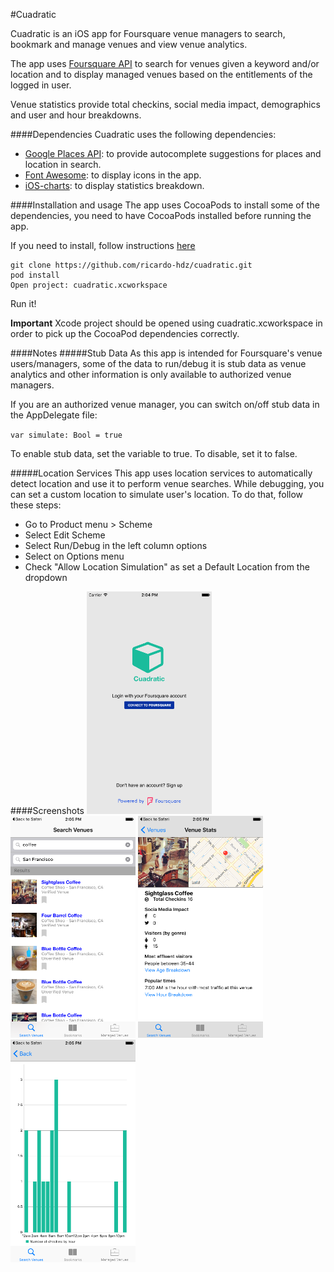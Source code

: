 #Cuadratic

Cuadratic is an iOS app for Foursquare venue managers to search, bookmark and manage venues and view venue analytics.

The app uses [Foursquare API](https://developer.foursquare.com/) to search for venues given a keyword and/or location and to display managed venues based on the entitlements of the logged in user.

Venue statistics provide total checkins, social media impact, demographics and user and hour breakdowns.

####Dependencies
Cuadratic uses the following dependencies:

- [Google Places API](https://developers.google.com/places/ios-api/start): to provide autocomplete suggestions for places and location in search.
- [Font Awesome](https://github.com/thii/FontAwesome.swift): to display icons in the app.
- [iOS-charts](https://github.com/danielgindi/ios-charts): to display statistics breakdown.

####Installation and usage
The app uses CocoaPods to install some of the dependencies, you need to have CocoaPods installed before running the app.

If you need to install, follow instructions [here](https://guides.cocoapods.org/using/getting-started.html)

```
git clone https://github.com/ricardo-hdz/cuadratic.git
pod install
Open project: cuadratic.xcworkspace
```
Run it!

**Important** Xcode project should be opened using cuadratic.xcworkspace in order to pick up the CocoaPod dependencies correctly.

####Notes
#####Stub Data
As this app is intended for Foursquare's venue users/managers, some of the  data to run/debug it is stub data as venue analytics and other information is only available to authorized venue managers.

If you are an authorized venue manager, you can switch on/off stub data in the AppDelegate file:

`var simulate: Bool = true`

To enable stub data, set the variable to true. To disable, set it to false.

#####Location Services
This app uses location services to automatically detect location and use it to perform venue searches. While debugging, you can set a custom location to simulate user's location. To do that, follow these steps:

- Go to Product menu > Scheme
- Select Edit Scheme
- Select Run/Debug in the left column options
- Select on Options menu
- Check "Allow Location Simulation" as set a Default Location from the dropdown

####Screenshots
<img src="https://github.com/ricardo-hdz/cuadratic/blob/master/readme_files/1.png" width="200">
<img src="https://github.com/ricardo-hdz/cuadratic/blob/master/readme_files/2.png" width="200">
<img src="https://github.com/ricardo-hdz/cuadratic/blob/master/readme_files/3.png" width="200">
<img src="https://github.com/ricardo-hdz/cuadratic/blob/master/readme_files/4.png" width="200">
